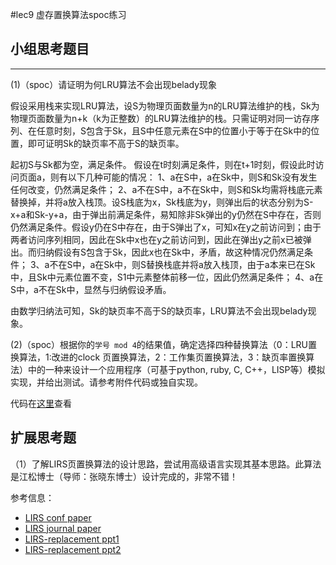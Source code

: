 #lec9 虚存置换算法spoc练习

## 小组思考题目

----
(1)（spoc）请证明为何LRU算法不会出现belady现象

假设采用栈来实现LRU算法，设S为物理页面数量为n的LRU算法维护的栈，Sk为物理页面数量为n+k（k为正整数）的LRU算法维护的栈。只需证明对同一访存序列、在任意时刻，S包含于Sk，且S中任意元素在S中的位置小于等于在Sk中的位置，即可证明Sk的缺页率不高于S的缺页率。

起初S与Sk都为空，满足条件。
假设在t时刻满足条件，则在t+1时刻，假设此时访问页面a，则有以下几种可能的情况：
1、a在S中，a在Sk中，则S和Sk没有发生任何改变，仍然满足条件；
2、a不在S中，a不在Sk中，则S和Sk均需将栈底元素替换掉，并将a放入栈顶。设S栈底为x，Sk栈底为y，则弹出后的状态分别为S-x+a和Sk-y+a，由于弹出前满足条件，易知除非Sk弹出的y仍然在S中存在，否则仍然满足条件。假设y仍在S中存在，由于S弹出了x，可知x在y之前访问到；由于两者访问序列相同，因此在Sk中x也在y之前访问到，因此在弹出y之前x已被弹出。而归纳假设有S包含于Sk，因此x也在Sk中，矛盾，故这种情况仍然满足条件；
3、a不在S中，a在Sk中，则S替换栈底并将a放入栈顶，由于a本来已在Sk中，且Sk中元素位置不变，S1中元素整体前移一位，因此仍然满足条件；
4、a在S中，a不在Sk中，显然与归纳假设矛盾。

由数学归纳法可知，Sk的缺页率不高于S的缺页率，LRU算法不会出现belady现象。


(2)（spoc）根据你的`学号 mod 4`的结果值，确定选择四种替换算法（0：LRU置换算法，1:改进的clock 页置换算法，2：工作集页置换算法，3：缺页率置换算法）中的一种来设计一个应用程序（可基于python, ruby, C, C++，LISP等）模拟实现，并给出测试。请参考附件代码或独自实现。

代码在[这里](https://github.com/december/os_data/blob/master/w5l1.cpp)查看

## 扩展思考题
（1）了解LIRS页置换算法的设计思路，尝试用高级语言实现其基本思路。此算法是江松博士（导师：张晓东博士）设计完成的，非常不错！

参考信息：

 - [LIRS conf paper](http://www.ece.eng.wayne.edu/~sjiang/pubs/papers/jiang02_LIRS.pdf)
 - [LIRS journal paper](http://www.ece.eng.wayne.edu/~sjiang/pubs/papers/jiang05_LIRS.pdf)
 - [LIRS-replacement ppt1](http://dragonstar.ict.ac.cn/course_09/XD_Zhang/(6)-LIRS-replacement.pdf)
 - [LIRS-replacement ppt2](http://www.ece.eng.wayne.edu/~sjiang/Projects/LIRS/sig02.ppt)
